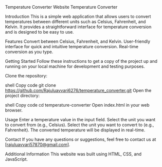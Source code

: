 
Temperature Converter Website
Temperature Converter

Introduction
This is a simple web application that allows users to convert temperatures between different units such as Celsius, Fahrenheit, and Kelvin. It provides a straightforward interface for temperature conversion and is designed to be easy to use.

Features
Convert between Celsius, Fahrenheit, and Kelvin.
User-friendly interface for quick and intuitive temperature conversion.
Real-time conversion as you type.


Getting Started
Follow these instructions to get a copy of the project up and running on your local machine for development and testing purposes.

Clone the repository:

shell
Copy code
git clone https://github.com/Rajuluavvari6276/temperature_converter.git
Open the project directory:

shell
Copy code
cd temperature-converter
Open index.html in your web browser.

Usage
Enter a temperature value in the input field.
Select the unit you want to convert from (e.g., Celsius).
Select the unit you want to convert to (e.g., Fahrenheit).
The converted temperature will be displayed in real-time.

Contact
If you have any questions or suggestions, feel free to contact us at [rajuluavvari57870@gmail.com].

Additional Information
This website was built using HTML, CSS, and JavaScript.
